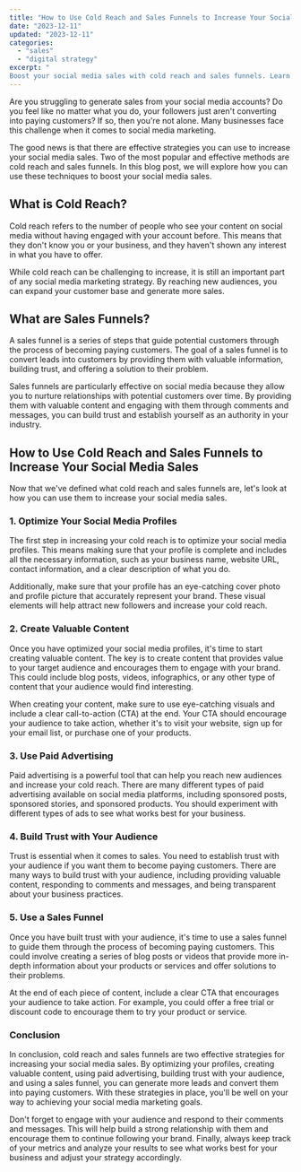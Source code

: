 ```yaml
---
title: "How to Use Cold Reach and Sales Funnels to Increase Your Social Media Sales"
date: "2023-12-11"
updated: "2023-12-11"
categories: 
  - "sales"
  - "digital strategy"
excerpt: "
Boost your social media sales with cold reach and sales funnels. Learn how to optimize your profiles, create valuable content, use paid advertising, build trust with your audience, and use a sales funnel to guide them to becoming paying customers. Don't forget to engage with your audience and track your results."
--- 
```


Are you struggling to generate sales from your social media accounts? Do you feel like no matter what you do, your followers just aren't converting into paying customers? If so, then you're not alone. Many businesses face this challenge when it comes to social media marketing.

The good news is that there are effective strategies you can use to increase your social media sales. Two of the most popular and effective methods are cold reach and sales funnels. In this blog post, we will explore how you can use these techniques to boost your social media sales.

What is Cold Reach?
----------------------

Cold reach refers to the number of people who see your content on social media without having engaged with your account before. This means that they don't know you or your business, and they haven't shown any interest in what you have to offer.

While cold reach can be challenging to increase, it is still an important part of any social media marketing strategy. By reaching new audiences, you can expand your customer base and generate more sales.

What are Sales Funnels?
-------------------------

A sales funnel is a series of steps that guide potential customers through the process of becoming paying customers. The goal of a sales funnel is to convert leads into customers by providing them with valuable information, building trust, and offering a solution to their problem.

Sales funnels are particularly effective on social media because they allow you to nurture relationships with potential customers over time. By providing them with valuable content and engaging with them through comments and messages, you can build trust and establish yourself as an authority in your industry.

How to Use Cold Reach and Sales Funnels to Increase Your Social Media Sales
----------------------------------------------------------------------------

Now that we've defined what cold reach and sales funnels are, let's look at how you can use them to increase your social media sales.

### 1. Optimize Your Social Media Profiles

The first step in increasing your cold reach is to optimize your social media profiles. This means making sure that your profile is complete and includes all the necessary information, such as your business name, website URL, contact information, and a clear description of what you do.

Additionally, make sure that your profile has an eye-catching cover photo and profile picture that accurately represent your brand. These visual elements will help attract new followers and increase your cold reach.

### 2. Create Valuable Content

Once you have optimized your social media profiles, it's time to start creating valuable content. The key is to create content that provides value to your target audience and encourages them to engage with your brand. This could include blog posts, videos, infographics, or any other type of content that your audience would find interesting.

When creating your content, make sure to use eye-catching visuals and include a clear call-to-action (CTA) at the end. Your CTA should encourage your audience to take action, whether it's to visit your website, sign up for your email list, or purchase one of your products.

### 3. Use Paid Advertising

Paid advertising is a powerful tool that can help you reach new audiences and increase your cold reach. There are many different types of paid advertising available on social media platforms, including sponsored posts, sponsored stories, and sponsored products. You should experiment with different types of ads to see what works best for your business.

### 4. Build Trust with Your Audience

Trust is essential when it comes to sales. You need to establish trust with your audience if you want them to become paying customers. There are many ways to build trust with your audience, including providing valuable content, responding to comments and messages, and being transparent about your business practices.

### 5. Use a Sales Funnel

Once you have built trust with your audience, it's time to use a sales funnel to guide them through the process of becoming paying customers. This could involve creating a series of blog posts or videos that provide more in-depth information about your products or services and offer solutions to their problems.

At the end of each piece of content, include a clear CTA that encourages your audience to take action. For example, you could offer a free trial or discount code to encourage them to try your product or service.

### Conclusion


In conclusion, cold reach and sales funnels are two effective strategies for increasing your social media sales. By optimizing your profiles, creating valuable content, using paid advertising, building trust with your audience, and using a sales funnel, you can generate more leads and convert them into paying customers. With these strategies in place, you'll be well on your way to achieving your social media marketing goals.

Don't forget to engage with your audience and respond to their comments and messages. This will help build a strong relationship with them and encourage them to continue following your brand. Finally, always keep track of your metrics and analyze your results to see what works best for your business and adjust your strategy accordingly.